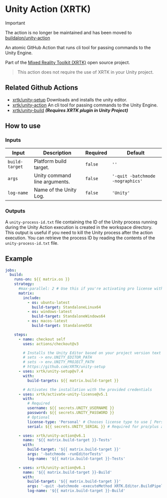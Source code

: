 # Unity Action (XRTK)

> [!IMPORTANT]
> The action is no longer be maintained and has been moved to [buildalon/unity-action](https://github.com/buildalon/unity-action)

An atomic GitHub Action that runs cli tool for passing commands to the Unity Engine.

Part of the [Mixed Reality Toolkit (XRTK)](https://github.com/XRTK) open source project.

> This action does not require the use of XRTK in your Unity project.

## Related Github Actions

* [xrtk/unity-setup](https://github.com/XRTK/unity-setup) Downloads and installs the unity editor.
* [xrtk/unity-action](https://github.com/XRTK/activate-unity-license) An cli tool for passing commands to the Unity Engine.
* [xrtk/unity-build](https://github.com/XRTK/unity-build) ***(Requires XRTK plugin in Unity Project)***

## How to use

### Inputs

| Input | Description | Required | Default |
|-------|-------------|----------|---------|
| `build-target` | Platform build target. | `false` | `''` |
| `args` | Unity command line arguments. | `false` | `'-quit -batchmode -nographics'` |
| `log-name` | Name of the Unity Log. | `false` | `'Unity'` |

### Outputs

A `unity-process-id.txt` file containing the ID of the Unity process running during the Unity Action execution is created in the workspace directory. This output is useful if you need to kill the Unity process after the action execution. You can retrieve the process ID by reading the contents of the `unity-process-id.txt` file.

## Example

```yaml
jobs:
  build:
    runs-on: ${{ matrix.os }}
    strategy:
      #max-parallel: 2 # Use this if you're activating pro license with matrix
      matrix:
        include:
          - os: ubuntu-latest
            build-target: StandaloneLinux64
          - os: windows-latest
            build-target: StandaloneWindows64
          - os: macos-latest
            build-target: StandaloneOSX

    steps:
      - name: checkout self
        uses: actions/checkout@v3

        # Installs the Unity Editor based on your project version text file
        # sets -> env.UNITY_EDITOR_PATH
        # sets -> env.UNITY_PROJECT_PATH
        # https://github.com/XRTK/unity-setup
      - uses: xrtk/unity-setup@v7.4
        with:
          build-targets: ${{ matrix.build-target }}

        # Activates the installation with the provided credentials
      - uses: xrtk/activate-unity-license@v5.1
        with:
          # Required
          username: ${{ secrets.UNITY_USERNAME }}
          password: ${{ secrets.UNITY_PASSWORD }}
          # Optional
          license-type: 'Personal' # Chooses license type to use [ Personal, Professional ]
          serial: ${{ secrets.UNITY_SERIAL }} # Required for pro/plus activations

      - uses: xrtk/unity-action@v6.1
        name: '${{ matrix.build-target }}-Tests'
        with:
          build-target: '${{ matrix.build-target }}'
          args: '-batchmode -runEditorTests'
          log-name: '${{ matrix.build-target }}-Tests'

      - uses: xrtk/unity-action@v6.1
        name: '${{ matrix.build-target }}-Build'
        with:
          build-target: '${{ matrix.build-target }}'
          args: '-quit -batchmode -executeMethod XRTK.Editor.BuildPipeline.UnityPlayerBuildTools.StartCommandLineBuild'
          log-name: '${{ matrix.build-target }}-Build'
```
